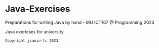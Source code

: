 # Java-Exercises
Preparations for writing Java by hand - MU ICT167 @ Programming 2023

Java exericses for university

`Copyright jiamin-fc 2023`
